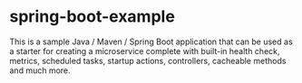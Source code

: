 # spring-boot-example

This is a sample Java / Maven / Spring Boot application that can be used as a starter for creating a microservice complete with built-in health check, metrics, scheduled tasks, startup actions, controllers, cacheable methods and much more.